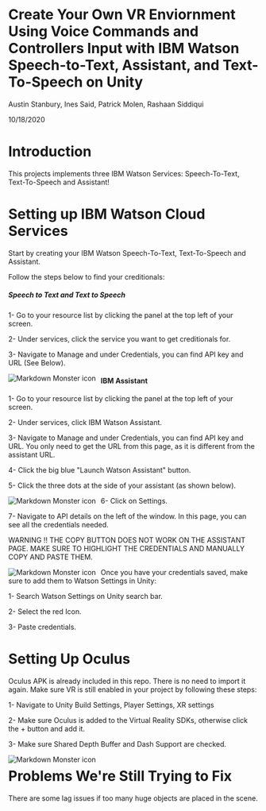 # Create Your Own VR Enviornment Using Voice Commands and Controllers Input with IBM Watson Speech-to-Text, Assistant, and Text-To-Speech on Unity

Austin Stanbury, Ines Said, Patrick Molen, Rashaan Siddiqui

10/18/2020

# Introduction

This projects implements three IBM Watson Services: Speech-To-Text, Text-To-Speech and Assistant!

# Setting up IBM Watson Cloud Services

Start by creating your IBM Watson Speech-To-Text, Text-To-Speech and Assistant.

Follow the steps below to find your creditionals:

##### Speech to Text and Text to Speech

1- Go to your resource list by clicking the panel at the top left of your screen.

2- Under services, click the service you want to get creditionals for.

3- Navigate to Manage and under Credentials, you can find API key and URL (See Below).

<img src="https://media.discordapp.net/attachments/766491669590835231/767310797675167754/Capture.PNG?width=1208&height=460"
     alt="Markdown Monster icon"
     style="float: left; margin-right: 10px;" />
     
#### IBM Assistant

1- Go to your resource list by clicking the panel at the top left of your screen.

2- Under services, click IBM Watson Assistant.

3- Navigate to Manage and under Credentials, you can find API key and URL. You only need to get the URL from this page, as it is different from the assistant URL.

4- Click the big blue "Launch Watson Assistant" button.

5- Click the three dots at the side of your assistant (as shown below).


<img src="https://media.discordapp.net/attachments/766491669590835231/767315548920741908/Capture1.PNG?width=1208&height=365"
     alt="Markdown Monster icon"
     style="float: left; margin-right: 10px;" />
     
6- Click on Settings.

7- Navigate to API details on the left of the window. In this page, you can see all the credentials needed.

WARNING !! THE COPY BUTTON DOES NOT WORK ON THE ASSISTANT PAGE. MAKE SURE TO HIGHLIGHT THE CREDENTIALS AND MANUALLY COPY AND PASTE THEM.

<img src="https://cdn.discordapp.com/attachments/766491669590835231/767326008553766973/Capture.PNG"
     alt="Markdown Monster icon"
     style="float: left; margin-right: 10px;" />

Once you have your credentials saved, make sure to add them to Watson Settings in Unity:

1- Search Watson Settings on Unity search bar.

2- Select the red Icon.

3- Paste credentials.

# Setting Up Oculus

Oculus APK is already included in this repo. There is no need to import it again. Make sure VR is still enabled in your project by following these steps:

1- Navigate to Unity Build Settings, Player Settings, XR settings

2- Make sure Oculus is added to the Virtual Reality SDKs, otherwise click the + button and add it.

3- Make sure Shared Depth Buffer and Dash Support are checked.

<img src="https://media.discordapp.net/attachments/766491669590835231/767328712974663690/xr_settings.PNG"
     alt="Markdown Monster icon"
     style="float: left; margin-right: 10px;" />
     
# Problems We're Still Trying to Fix

There are some lag issues if too many huge objects are placed in the scene.

